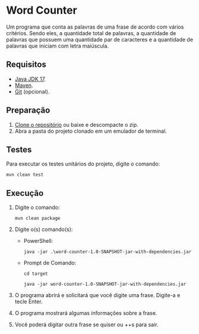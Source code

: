 # Word Counter
Um programa que conta as palavras de uma frase de acordo com vários critérios. Sendo eles, a quantidade total de palavras, a quantidade de palavras que possuem uma quantidade par de caracteres e a quantidade de palavras que iniciam com letra maiúscula.

## Requisitos
- [Java JDK 17](https://adoptium.net/).
- [Maven](https://maven.apache.org/).
- [Git](https://git-scm.com/) (opcional).

## Preparação
1. [Clone o repositório](https://docs.github.com/pt/repositories/creating-and-managing-repositories/cloning-a-repository) ou baixe e descompacte o zip.
2. Abra a pasta do projeto clonado em um emulador de terminal.

## Testes
Para executar os testes unitários do projeto, digite o comando:

```mvn clean test```

## Execução
1. Digite o comando:

   ```mvn clean package```
2. Digite o(s) comando(s):
   - PowerShell:

      ```java -jar .\word-counter-1.0-SNAPSHOT-jar-with-dependencies.jar```
   - Prompt de Comando:
   
      ```cd target```
   
      ```java -jar word-counter-1.0-SNAPSHOT-jar-with-dependencies.jar```
3. O programa abrirá e solicitará que você digite uma frase. Digite-a e tecle Enter.
4. O programa mostrará algumas informações sobre a frase.
5. Você poderá digitar outra frase se quiser ou ++s para sair.
